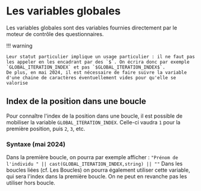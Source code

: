 # Les variables globales

Les variables globales sont des variables fournies directement par le moteur de contrôle des questionnaires.

!!! warning

    Leur statut particulier implique un usage particulier : il ne faut pas les appeler en les encadrant par des `$`. On écrira donc par exemple `GLOBAL_ITERATION_INDEX` et pas `$GLOBAL_ITERATION_INDEX$`. 
    De plus, en mai 2024, il est nécessaire de faire suivre la variable d'une chaine de caractères éventuellement vides pour qu'elle se valorise

## Index de la position dans une boucle

Pour connaître l'index de la position dans une boucle, il est possible de mobiliser la variable `GLOBAL_ITERATION_INDEX`. Celle-ci vaudra `1` pour la première position, puis `2`, `3`, etc.

### Syntaxe (mai 2024)

Dans la première boucle, on pourra par exemple afficher :
`
"Prénom de l'individu " || cast(GLOBAL_ITERATION_INDEX,string) || ""
`
Dans les boucles liées (cf. Les Boucles) on pourra également utiliser cette variable, qui sera l'index dans la première boucle.
On ne peut en revanche pas les utiliser hors boucle.
